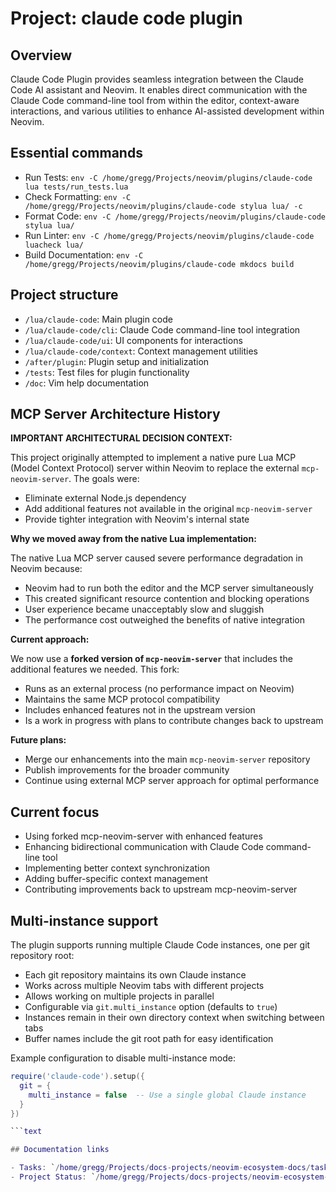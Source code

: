 
# Project: claude code plugin

## Overview

Claude Code Plugin provides seamless integration between the Claude Code AI assistant and Neovim. It enables direct communication with the Claude Code command-line tool from within the editor, context-aware interactions, and various utilities to enhance AI-assisted development within Neovim.

## Essential commands

- Run Tests: `env -C /home/gregg/Projects/neovim/plugins/claude-code lua tests/run_tests.lua`
- Check Formatting: `env -C /home/gregg/Projects/neovim/plugins/claude-code stylua lua/ -c`
- Format Code: `env -C /home/gregg/Projects/neovim/plugins/claude-code stylua lua/`
- Run Linter: `env -C /home/gregg/Projects/neovim/plugins/claude-code luacheck lua/`
- Build Documentation: `env -C /home/gregg/Projects/neovim/plugins/claude-code mkdocs build`

## Project structure

- `/lua/claude-code`: Main plugin code
- `/lua/claude-code/cli`: Claude Code command-line tool integration
- `/lua/claude-code/ui`: UI components for interactions
- `/lua/claude-code/context`: Context management utilities
- `/after/plugin`: Plugin setup and initialization
- `/tests`: Test files for plugin functionality
- `/doc`: Vim help documentation

## MCP Server Architecture History

**IMPORTANT ARCHITECTURAL DECISION CONTEXT:**

This project originally attempted to implement a native pure Lua MCP (Model Context Protocol) server within Neovim to replace the external `mcp-neovim-server`. The goals were:

- Eliminate external Node.js dependency
- Add additional features not available in the original `mcp-neovim-server`
- Provide tighter integration with Neovim's internal state

**Why we moved away from the native Lua implementation:**

The native Lua MCP server caused severe performance degradation in Neovim because:
- Neovim had to run both the editor and the MCP server simultaneously
- This created significant resource contention and blocking operations
- User experience became unacceptably slow and sluggish
- The performance cost outweighed the benefits of native integration

**Current approach:**

We now use a **forked version of `mcp-neovim-server`** that includes the additional features we needed. This fork:
- Runs as an external process (no performance impact on Neovim)
- Maintains the same MCP protocol compatibility
- Includes enhanced features not in the upstream version
- Is a work in progress with plans to contribute changes back to upstream

**Future plans:**
- Merge our enhancements into the main `mcp-neovim-server` repository
- Publish improvements for the broader community
- Continue using external MCP server approach for optimal performance

## Current focus

- Using forked mcp-neovim-server with enhanced features
- Enhancing bidirectional communication with Claude Code command-line tool
- Implementing better context synchronization
- Adding buffer-specific context management
- Contributing improvements back to upstream mcp-neovim-server

## Multi-instance support

The plugin supports running multiple Claude Code instances, one per git repository root:

- Each git repository maintains its own Claude instance
- Works across multiple Neovim tabs with different projects
- Allows working on multiple projects in parallel
- Configurable via `git.multi_instance` option (defaults to `true`)
- Instances remain in their own directory context when switching between tabs
- Buffer names include the git root path for easy identification

Example configuration to disable multi-instance mode:

```lua
require('claude-code').setup({
  git = {
    multi_instance = false  -- Use a single global Claude instance
  }
})

```text

## Documentation links

- Tasks: `/home/gregg/Projects/docs-projects/neovim-ecosystem-docs/tasks/claude-code-tasks.md`
- Project Status: `/home/gregg/Projects/docs-projects/neovim-ecosystem-docs/project-status.md`

